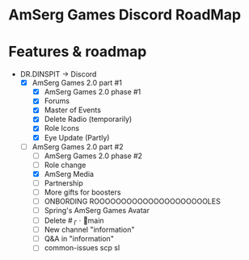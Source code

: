 # AmSerg Games Discord RoadMap
# Features & roadmap
* DR.DINSPIT → Discord
  * [x] AmSerg Games 2.0 part #1
    * [x] AmSerg Games 2.0 phase #1
    * [x] Forums
    * [x] Master of Events
    * [x] Delete Radio (temporarily)
    * [x] Role Icons
    * [x] Eye Update (Partly)
  * [ ] AmSerg Games 2.0 part #2
    * [ ] AmSerg Games 2.0 phase #2
    * [ ] Role change
    * [x] AmSerg Media
    * [ ] Partnership
    * [ ] More gifts for boosters
    * [ ] ONBORDING ROOOOOOOOOOOOOOOOOOOOOLES
    * [ ] Spring's AmSerg Games Avatar
    * [ ] Delete #╭ㆍ🔔main
    * [ ] New channel "information"
    * [ ] Q&A in "information"
    * [ ] common-issues scp sl
